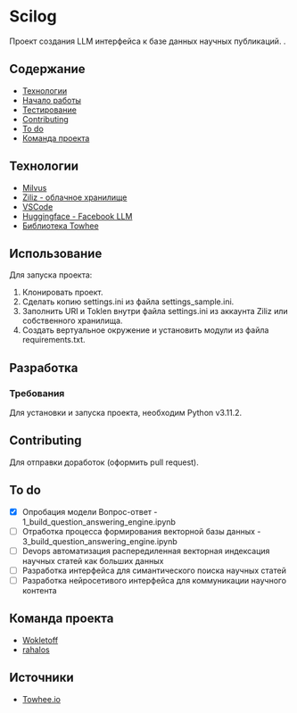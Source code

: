 # Scilog

Проект создания LLM интерфейса к базе данных научных публикаций.
.

## Содержание
- [Технологии](#технологии)
- [Начало работы](#начало-работы)
- [Тестирование](#тестирование)
- [Contributing](#contributing)
- [To do](#to-do)
- [Команда проекта](#команда-проекта)

## Технологии
- [Milvus](https://milvus.io/docs/integrate_with_haystack.md)
- [Ziliz - облачное хранилище](https://zilliz.com/)
- [VSCode](https://code.visualstudio.com/)
- [Huggingface - Facebook LLM ](https://huggingface.co/facebook/dpr-ctx_encoder-single-nq-base)
- [Библиотека Towhee](https://towhee.io/)


## Использование
Для запуска проекта:
 1. Клонировать проект.
 2. Сделать копию settings.ini  из файла settings_sample.ini.
 3. Заполнить URI и Toklen внутри файла settings.ini из аккаунта Ziliz или собственного хранилища.
 4. Создать вертуальное окружение и установить модули из файла requirements.txt.


## Разработка
### Требования
Для установки и запуска проекта, необходим Python v3.11.2.

## Contributing
Для отправки доработок (оформить pull request).

## To do
- [x] Опробация модели Вопрос-ответ - 1_build_question_answering_engine.ipynb
- [ ] Отработка процесса формирования векторной базы данных - 3_build_question_answering_engine.ipynb
- [ ] Devops автоматизация распередиленная векторная индексация научных статей как больших данных
- [ ] Разработка интерфейса для симантического поиска научных статей
- [ ] Разработка нейросетивого интерфейса для коммуникации научного контента

## Команда проекта
- [Wokletoff](https://github.com/Wokletoff)
- [rahalos](https://github.com/rahalos)

## Источники
- [Towhee.io](https://github.com/towhee-io/examples/tree/main/nlp/question_answering) 
